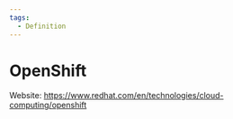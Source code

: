 ```yaml
---
tags:
  - Definition
---
```


# OpenShift

Website: <https://www.redhat.com/en/technologies/cloud-computing/openshift>
